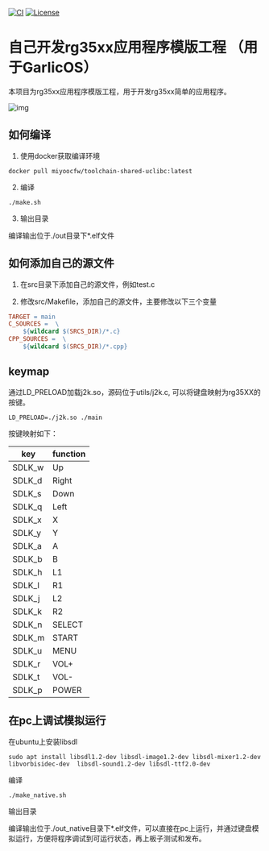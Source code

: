 [![CI](https://github.com/QQxiaoming/rg35xx-app-template/actions/workflows/ci.yml/badge.svg?branch=main)](https://github.com/QQxiaoming/rg35xx-app-template/actions/workflows/ci.yml)
[![License](https://img.shields.io/github/license/qqxiaoming/rg35xx-app-template.svg?colorB=f48041&style=flat-square)](https://github.com/QQxiaoming/rg35xx-app-template)

# 自己开发rg35xx应用程序模版工程 （用于GarlicOS）

本项目为rg35xx应用程序模版工程，用于开发rg35xx简单的应用程序。

![img](./doc/img.png)

## 如何编译

1. 使用docker获取编译环境

```shell
docker pull miyoocfw/toolchain-shared-uclibc:latest
```

2. 编译

```shell
./make.sh
```

3. 输出目录

编译输出位于./out目录下*.elf文件

## 如何添加自己的源文件

1. 在src目录下添加自己的源文件，例如test.c

2. 修改src/Makefile，添加自己的源文件，主要修改以下三个变量

```makefile
TARGET = main
C_SOURCES =  \
	${wildcard $(SRCS_DIR)/*.c}
CPP_SOURCES =  \
	${wildcard $(SRCS_DIR)/*.cpp}
```

## keymap

通过LD_PRELOAD加载j2k.so，源码位于utils/j2k.c, 可以将键盘映射为rg35XX的按键。

```shell
LD_PRELOAD=./j2k.so ./main
```

按键映射如下：

| key        | function |
| ---------- | -------- |
| SDLK_w     | Up       |
| SDLK_d     | Right    |
| SDLK_s     | Down     |
| SDLK_q     | Left     |
| SDLK_x     | X        |
| SDLK_y     | Y        |
| SDLK_a     | A        |
| SDLK_b     | B        |
| SDLK_h     | L1       |
| SDLK_l     | R1       |
| SDLK_j     | L2       |
| SDLK_k     | R2	    |
| SDLK_n     | SELECT   |
| SDLK_m     | START    |
| SDLK_u     | MENU     |
| SDLK_r     | VOL+     |
| SDLK_t     | VOL-     |
| SDLK_p     | POWER    |

## 在pc上调试模拟运行

在ubuntu上安装libsdl

```shell
sudo apt install libsdl1.2-dev libsdl-image1.2-dev libsdl-mixer1.2-dev libvorbisidec-dev  libsdl-sound1.2-dev libsdl-ttf2.0-dev
```

编译

```shell
./make_native.sh
```

输出目录

编译输出位于./out_native目录下*.elf文件，可以直接在pc上运行，并通过键盘模拟运行，方便将程序调试到可运行状态，再上板子测试和发布。

